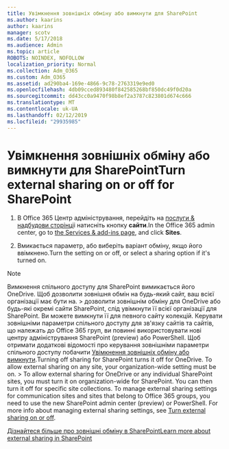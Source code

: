 ```yaml
---
title: Увімкнення зовнішніх обміну або вимкнути для SharePoint
ms.author: kaarins
author: kaarins
manager: scotv
ms.date: 5/17/2018
ms.audience: Admin
ms.topic: article
ROBOTS: NOINDEX, NOFOLLOW
localization_priority: Normal
ms.collection: Adm_O365
ms.custom: Adm_O365
ms.assetid: ad290ba4-169e-4866-9c78-2763319e9ed0
ms.openlocfilehash: 4db09cced893480f842585268bf850dc49f0d20a
ms.sourcegitcommit: dd43cc0a9470f98b8ef2a3787c823801d674c666
ms.translationtype: MT
ms.contentlocale: uk-UA
ms.lasthandoff: 02/12/2019
ms.locfileid: "29935985"
---
```

# <a name="turn-external-sharing-on-or-off-for-sharepoint"></a><span data-ttu-id="3aa84-102">Увімкнення зовнішніх обміну або вимкнути для SharePoint</span><span class="sxs-lookup"><span data-stu-id="3aa84-102">Turn external sharing on or off for SharePoint</span></span>

1. <span data-ttu-id="3aa84-103">В Office 365 Центр адміністрування, перейдіть на [послуги &amp; надбудови сторінці](https://portal.office.com/adminportal/home#/Settings/ServicesAndAddIns)і натисніть кнопку **сайти**.</span><span class="sxs-lookup"><span data-stu-id="3aa84-103">In the Office 365 admin center, go to [the Services &amp; add-ins page](https://portal.office.com/adminportal/home#/Settings/ServicesAndAddIns), and click **Sites**.</span></span>
    
2. <span data-ttu-id="3aa84-104">Вмикається параметр, або виберіть варіант обміну, якщо його ввімкнено.</span><span class="sxs-lookup"><span data-stu-id="3aa84-104">Turn the setting on or off, or select a sharing option if it's turned on.</span></span>
    
> [!NOTE]
> <span data-ttu-id="3aa84-p101">Вимкнення спільного доступу для SharePoint вимикається його OneDrive. Щоб дозволити зовнішня обмін на будь-який сайт, ваш всієї організації має бути на. > дозволити зовнішнім обміну для OneDrive або будь-які окремі сайти SharePoint, слід увімкнути її всієї організації для SharePoint. Ви можете вимкнути її для певного сайту колекцій. Керувати зовнішніми параметри спільного доступу для зв'язку сайтів та сайтів, що належать до Office 365 груп, ви повинні використовувати нові центру адміністрування SharePoint (preview) або PowerShell. Щоб отримати додаткові відомості про керування зовнішніми параметри спільного доступу побачити [Увімкнення зовнішніх обміну або вимкнути](https://go.microsoft.com/fwlink/?linkid=866426).</span><span class="sxs-lookup"><span data-stu-id="3aa84-p101">Turning off sharing for SharePoint turns it off for OneDrive. To allow external sharing on any site, your organization-wide setting must be on. > To allow external sharing for OneDrive or any individual SharePoint sites, you must turn it on organization-wide for SharePoint. You can then turn it off for specific site collections. To manage external sharing settings for communication sites and sites that belong to Office 365 groups, you need to use the new SharePoint admin center (preview) or PowerShell. For more info about managing external sharing settings, see [Turn external sharing on or off](https://go.microsoft.com/fwlink/?linkid=866426).</span></span> 
  
[<span data-ttu-id="3aa84-111">Дізнайтеся більше про зовнішні обміну в SharePoint</span><span class="sxs-lookup"><span data-stu-id="3aa84-111">Learn more about external sharing in SharePoint</span></span>](https://go.microsoft.com/fwlink/?linkid=734908)
  

